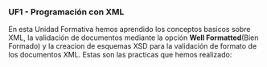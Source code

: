 ### UF1 - Programación con XML

En esta Unidad Formativa hemos aprendido los conceptos basicos sobre XML, la validación de documentos mediante la opción **Well Formatted**(Bien Formado) y la creacion de esquemas XSD para la validación de formato de los documentos XML.
Estas son las practicas que hemos realizado:
